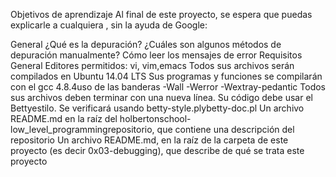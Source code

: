 Objetivos de aprendizaje
Al final de este proyecto, se espera que puedas explicarle a cualquiera , sin la ayuda de Google:

General
¿Qué es la depuración?
¿Cuáles son algunos métodos de depuración manualmente?
Cómo leer los mensajes de error
Requisitos
General
Editores permitidos: vi, vim,emacs
Todos sus archivos serán compilados en Ubuntu 14.04 LTS
Sus programas y funciones se compilarán con el gcc 4.8.4uso de las banderas -Wall -Werror -Wextray-pedantic
Todos sus archivos deben terminar con una nueva línea.
Su código debe usar el Bettyestilo. Se verificará usando betty-style.plybetty-doc.pl
Un archivo README.md en la raíz del holbertonschool-low_level_programmingrepositorio, que contiene una descripción del repositorio
Un archivo README.md, en la raíz de la carpeta de este proyecto (es decir 0x03-debugging), que describe de qué se trata este proyecto